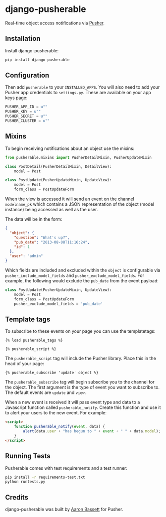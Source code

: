# django-pusherable

Real-time object access notifications via [Pusher](https://pusher.com).

## Installation

Install django-pusherable:

```bash
pip install django-pusherable
```

## Configuration

Then add `pusherable` to your `INSTALLED_APPS`. You will also need to add your Pusher
app credentials to `settings.py`. These are available on your app keys page:

```python
PUSHER_APP_ID = u""
PUSHER_KEY = u""
PUSHER_SECRET = u""
PUSHER_CLUSTER = u""
```

## Mixins

To begin receiving notifications about an object use the mixins:

```python
from pusherable.mixins import PusherDetailMixin, PusherUpdateMixin

class PostDetail(PusherDetailMixin, DetailView):
    model = Post

class PostUpdate(PusherUpdateMixin, UpdateView):
    model = Post
    form_class = PostUpdateForm
```

When the view is accessed it will send an event on the channel
`modelname_pk` which contains a JSON representation of the object (model instance)
being accessed as well as the user.

The data will be in the form:

```json
{
  "object": {
    "question": "What's up?",
    "pub_date": "2013-08-08T11:16:24",
    "id": 1
  },
  "user": "admin"
}
```

Which fields are included and excluded within the `object` is configurable via
`pusher_include_model_fields` and `pusher_exclude_model_fields`. For example,
the following would exclude the `pub_date` from the event payload:

```python
class PostUpdate(PusherUpdateMixin, UpdateView):
    model = Post
    form_class = PostUpdateForm
    pusher_exclude_model_fields = 'pub_date'
```

## Template tags

To subscribe to these events on your page you can use the templatetags:

```
{% load pusherable_tags %}

{% pusherable_script %}
```

The `pusherable_script` tag will include the Pusher library. Place this in the
head of your page:

```
{% pusherable_subscribe 'update' object %}
```

The `pusherable_subscribe` tag will begin subscribe you to the channel for the
object. The first argument is the type of event you want to subscribe to.
The default events are `update` and `view`.

When a new event is received it will pass event type and data to a Javascript
function called `pusherable_notify`. Create this function and use it to alert your
users to the new event. For example:

```html
<script>
    function pusherable_notify(event, data) {
        alert(data.user + "has begun to " + event + " " + data.model);
    }
</script>
```

## Running Tests

Pusherable comes with test requirements and a test runner:

```bash
pip install -r requirements-test.txt
python runtests.py
```

## Credits

django-pusherable was built by [Aaron Bassett](https://twitter.com/aaronbassett) for Pusher.
